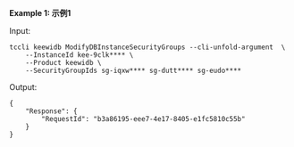**Example 1: 示例1**



Input: 

```
tccli keewidb ModifyDBInstanceSecurityGroups --cli-unfold-argument  \
    --InstanceId kee-9clk**** \
    --Product keewidb \
    --SecurityGroupIds sg-iqxw**** sg-dutt**** sg-eudo****
```

Output: 
```
{
    "Response": {
        "RequestId": "b3a86195-eee7-4e17-8405-e1fc5810c55b"
    }
}
```

